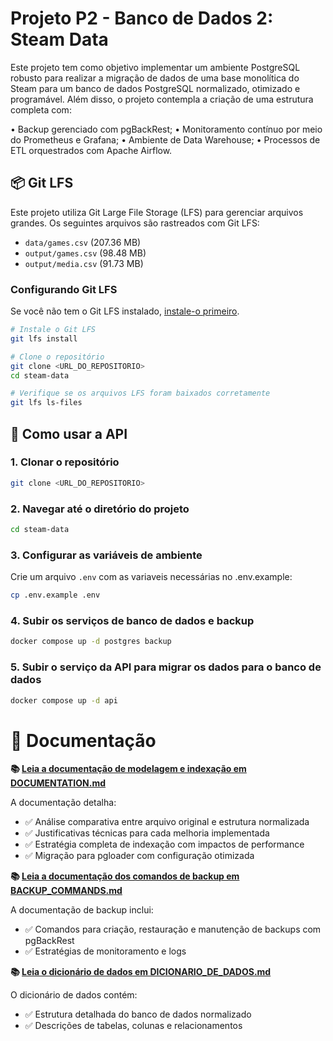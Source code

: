 # Projeto P2 - Banco de Dados 2: Steam Data

Este projeto tem como objetivo implementar um ambiente PostgreSQL robusto para realizar a migração de dados de uma base monolítica do Steam para um banco de dados PostgreSQL normalizado, otimizado e programável. Além disso, o projeto contempla a criação de uma estrutura completa com:

 • Backup gerenciado com pgBackRest;
 • Monitoramento contínuo por meio do Prometheus e Grafana;
 • Ambiente de Data Warehouse;
 • Processos de ETL orquestrados com Apache Airflow.

## 📦 Git LFS

Este projeto utiliza Git Large File Storage (LFS) para gerenciar arquivos grandes. Os seguintes arquivos são rastreados com Git LFS:
- `data/games.csv` (207.36 MB)
- `output/games.csv` (98.48 MB)
- `output/media.csv` (91.73 MB)

### Configurando Git LFS

Se você não tem o Git LFS instalado, [instale-o primeiro](https://git-lfs.github.com/).

```bash
# Instale o Git LFS
git lfs install

# Clone o repositório
git clone <URL_DO_REPOSITORIO>
cd steam-data

# Verifique se os arquivos LFS foram baixados corretamente
git lfs ls-files
```

## 🚀 Como usar a API

### 1. Clonar o repositório
```bash
git clone <URL_DO_REPOSITORIO>
```

### 2. Navegar até o diretório do projeto
```bash
cd steam-data
```

### 3. Configurar as variáveis de ambiente
Crie um arquivo `.env` com as variaveis necessárias no .env.example:
```bash
cp .env.example .env
```

### 4. Subir os serviços de banco de dados e backup
```bash
docker compose up -d postgres backup
```

### 5. Subir o serviço da API para migrar os dados para o banco de dados
```bash
docker compose up -d api
```

# 📄 Documentação

**📚 [Leia a documentação de modelagem e indexação em DOCUMENTATION.md](./docs/DOCUMENTATION.md)**

A documentação detalha:
- ✅ Análise comparativa entre arquivo original e estrutura normalizada
- ✅ Justificativas técnicas para cada melhoria implementada
- ✅ Estratégia completa de indexação com impactos de performance
- ✅ Migração para pgloader com configuração otimizada

**📚 [Leia a documentação dos comandos de backup em BACKUP_COMMANDS.md](./docs/BACKUP_COMMANDS.md)**

A documentação de backup inclui:
- ✅ Comandos para criação, restauração e manutenção de backups com pgBackRest
- ✅ Estratégias de monitoramento e logs

**📚 [Leia o dicionário de dados em DICIONARIO_DE_DADOS.md](./docs/DICIONARIO_DE_DADOS.md)**

O dicionário de dados contém:
- ✅ Estrutura detalhada do banco de dados normalizado
- ✅ Descrições de tabelas, colunas e relacionamentos